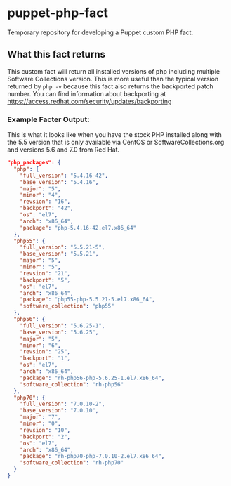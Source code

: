 # puppet-php-fact
Temporary repository for developing a Puppet custom PHP fact.

## What this fact returns

This custom fact will return all installed versions of php including multiple
Software Collections version. This is more useful than the typical version
returned by `php -v` because this fact also returns the backported patch number.
You can find information about backporting at https://access.redhat.com/security/updates/backporting

### Example Facter Output:

This is what it looks like when you have the stock PHP installed along with the
5.5 version that is only available via CentOS or SoftwareCollections.org and
versions 5.6 and 7.0 from Red Hat.

```json
"php_packages": {
  "php": {
    "full_version": "5.4.16-42",
    "base_version": "5.4.16",
    "major": "5",
    "minor": "4",
    "revsion": "16",
    "backport": "42",
    "os": "el7",
    "arch": "x86_64",
    "package": "php-5.4.16-42.el7.x86_64"
  },
  "php55": {
    "full_version": "5.5.21-5",
    "base_version": "5.5.21",
    "major": "5",
    "minor": "5",
    "revsion": "21",
    "backport": "5",
    "os": "el7",
    "arch": "x86_64",
    "package": "php55-php-5.5.21-5.el7.x86_64",
    "software_collection": "php55"
  },
  "php56": {
    "full_version": "5.6.25-1",
    "base_version": "5.6.25",
    "major": "5",
    "minor": "6",
    "revsion": "25",
    "backport": "1",
    "os": "el7",
    "arch": "x86_64",
    "package": "rh-php56-php-5.6.25-1.el7.x86_64",
    "software_collection": "rh-php56"
  },
  "php70": {
    "full_version": "7.0.10-2",
    "base_version": "7.0.10",
    "major": "7",
    "minor": "0",
    "revsion": "10",
    "backport": "2",
    "os": "el7",
    "arch": "x86_64",
    "package": "rh-php70-php-7.0.10-2.el7.x86_64",
    "software_collection": "rh-php70"
  }
}
```
